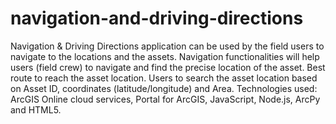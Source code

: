 # navigation-and-driving-directions
Navigation & Driving Directions application can be used by the field users to navigate to the locations and the assets. 
Navigation functionalities will help users (field crew) to navigate and find the precise location of the asset. 
Best route to reach the asset location. 
Users to search the asset location based on Asset ID, coordinates (latitude/longitude) and Area. 
Technologies used: ArcGIS Online cloud services, Portal for ArcGIS, JavaScript, Node.js, ArcPy and HTML5.
